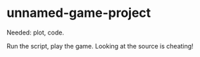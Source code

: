 # unnamed-game-project
Needed: plot, code.

Run the script, play the game. Looking at the source is cheating!
